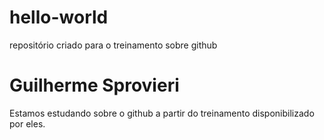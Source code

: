 # hello-world
repositório criado para o treinamento sobre github
# Guilherme Sprovieri
Estamos estudando sobre o github a partir do treinamento disponibilizado por eles.

